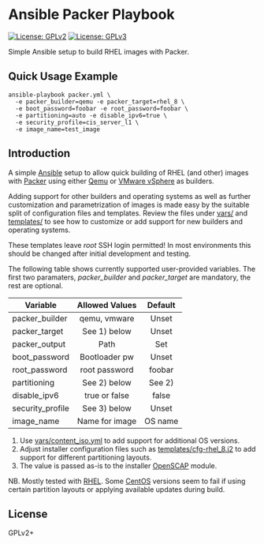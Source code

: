 # Ansible Packer Playbook

[![License: GPLv2](https://img.shields.io/badge/license-GPLv2-brightgreen.svg)](https://www.gnu.org/licenses/old-licenses/gpl-2.0.en.html)
[![License: GPLv3](https://img.shields.io/badge/license-GPLv3-brightgreen.svg)](https://www.gnu.org/licenses/gpl-3.0)

Simple Ansible setup to build RHEL images with Packer.

## Quick Usage Example

```
ansible-playbook packer.yml \
  -e packer_builder=qemu -e packer_target=rhel_8 \
  -e boot_password=foobar -e root_password=foobar \
  -e partitioning=auto -e disable_ipv6=true \
  -e security_profile=cis_server_l1 \
  -e image_name=test_image
```

## Introduction

A simple [Ansible](https://www.ansible.com/) setup to allow quick
building of RHEL (and other) images with
[Packer](https://www.packer.io/) using either
[Qemu](https://www.packer.io/docs/builders/qemu) or
[VMware vSphere](https://www.packer.io/docs/builders/vsphere/vsphere-iso)
as builders.

Adding support for other builders and operating systems as well as
further customization and parametrization of images is made easy by the
suitable split of configuration files and templates. Review the files
under [vars/](vars/) and [templates/](templates/) to see how to
customize or add support for new builders and operating systems.

These templates leave _root_ SSH login permitted! In most environments
this should be changed after initial development and testing.

The following table shows currently supported user-provided variables.
The first two paramaters, _packer\_builder_ and _packer\_target_ are
mandatory, the rest are optional.

| Variable         |  Allowed Values  |  Default  |
|------------------|:----------------:|:---------:|
| packer_builder   |  qemu, vmware    |   Unset   |
| packer_target    |  See 1) below    |   Unset   |
| packer_output    |      Path        |    Set    |
| boot_password    |  Bootloader pw   |   Unset   |
| root_password    |  root password   |   foobar  |
| partitioning     |  See 2) below    |   See 2)  |
| disable_ipv6     |  true or false   |   false   |
| security_profile |  See 3) below    |   Unset   |
| image_name       |  Name for image  |  OS name  |


1. Use [vars/content_iso.yml](vars/content_iso.yml) to add support
   for additional OS versions.
2. Adjust installer configuration files such as
   [templates/cfg-rhel_8.j2](templates/cfg-rhel_8.j2)
   to add support for different partitioning layouts.
3. The value is passed as-is to the installer
   [OpenSCAP](https://www.open-scap.org/) module.

NB. Mostly tested with
[RHEL](https://www.redhat.com/en/technologies/linux-platforms/enterprise-linux).
Some [CentOS](https://www.centos.org/) versions seem to fail if using
certain partition layouts or applying available updates during build.

## License

GPLv2+

